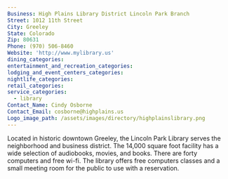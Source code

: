 ```yaml
---
Business: High Plains Library District Lincoln Park Branch
Street: 1012 11th Street
City: Greeley
State: Colorado
Zip: 80631
Phone: (970) 506-8460
Website: 'http://www.mylibrary.us'
dining_categories:
entertainment_and_recreation_categories:
lodging_and_event_centers_categories:
nightlife_categories:
retail_categories:
service_categories:
  - library
Contact_Name: Cindy Osborne
Contact_Email: cosborne@highplains.us
Logo_image_path: /assets/images/directory/highplainslibrary.png
---
```



Located in historic downtown Greeley, the Lincoln Park Library serves the neighborhood and business district. The 14,000 square foot facility has a wide selection of audiobooks, movies, and books. There are forty computers and free wi-fi. The library offers free computers classes and a small meeting room for the public to use with a reservation.